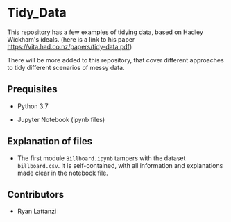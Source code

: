 # Tidy_Data
This repository has a few examples of tidying data, based on Hadley Wickham's ideals. (here is a link to his paper https://vita.had.co.nz/papers/tidy-data.pdf)

There will be more added to this repository, that cover different approaches to tidy different scenarios of messy data.

Prequisites
-----------

- Python 3.7

- Jupyter Notebook (ipynb files)

Explanation of files
--------

- The first module `Billboard.ipynb` tampers with the dataset `billboard.csv`. It is self-contained, with all information and explanations made clear in the notebook file.
  
Contributors
--------------

- Ryan Lattanzi
